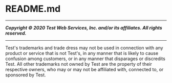 # README.md

-----
*****Copyright &copy; 2020 Test Web Services, Inc. and/or its affiliates. All rights reserved.*****

-----
Test's trademarks and trade dress may not be used in 
     connection with any product or service that is not Test's, 
     in any manner that is likely to cause confusion among customers, 
     or in any manner that disparages or discredits Test. All other 
     trademarks not owned by Test are the property of their respective
     owners, who may or may not be affiliated with, connected to, or 
     sponsored by Test.
